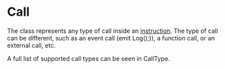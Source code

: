 # Call

The class represents any type of call inside an [instruction](../instruction/). The type of call can be different, such as an event call (emit Log();)), a function call, or an external call, etc.

A full list of supported call types can be seen in CallType.
